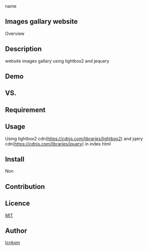 name
## Images gallary website
Overview

## Description
website images gallary using lightbox2 and jequery
## Demo

## VS. 

## Requirement

## Usage
Using lightbox2 cdn(https://cdnjs.com/libraries/lightbox2) and jqery cdn(https://cdnjs.com/libraries/jquery) in index.html
## Install
Non
## Contribution

## Licence

[MIT](https://github.com/tcnksm/tool/blob/master/LICENCE)

## Author

[tcnksm](https://github.com/sachan0v0)
